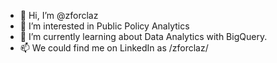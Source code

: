 - 👋 Hi, I’m @zforclaz
- 👀 I’m interested in Public Policy Analytics
- 🌱 I’m currently learning about Data Analytics with BigQuery. 
- 📫 We could find me on LinkedIn as /zforclaz/

<!---
zforclaz/zforclaz is a ✨ special ✨ repository because its `README.md` (this file) appears on your GitHub profile.
You can click the Preview link to take a look at your changes.
--->
